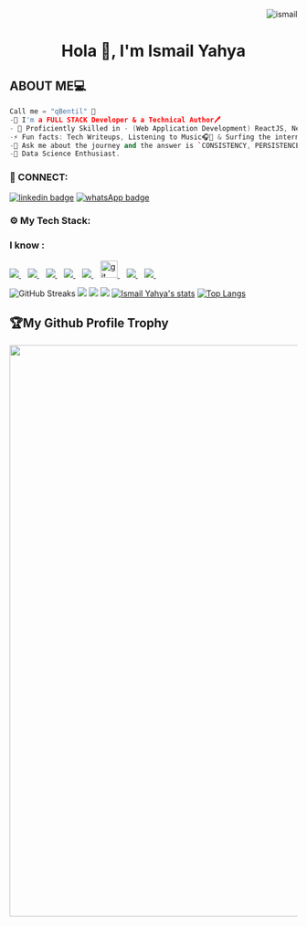 <p align="right"> <img src="https://komarev.com/ghpvc/?username=ismail142&label=Profile%20views&color=e91e63&style=flat" alt="ismail" /> </p>
<p>
    <h1 align="center"> Hola 👋, I'm Ismail Yahya </h1>

## ABOUT ME💻

```cpp
Call me = "qBentil" 🤗
-🌱 I'm a FULL STACK Developer & a Technical Author🖊️
- 🌌 Proficiently Skilled in - (Web Application Development) ReactJS, NextJS, NodeJS, REST API, PHP | (Mobile App Development) - React Native | (Databases) - MongoDB, SQL, MySql. | (Cloud Storage) Firebase, Google Cloud
-⚡ Fun facts: Tech Writeups, Listening to Music🎧🎵 & Surfing the internet🌎🌐
-💬 Ask me about the journey and the answer is `CONSISTENCY, PERSISTENCE & DETERMINATION`.
-👀 Data Science Enthusiast.
```
<!--<a href="https://app.daily.dev/bentilzone"><img src="https://api.daily.dev/devcards/286fb3e3ee324e35a2f195847b4e0e97.png?r=nry" width="400" alt="Bentil Shadrack's Dev Card"/></a>-->

<h3 align="left">🔌 CONNECT:</h3>


[![linkedin badge](https://img.shields.io/badge/linkedIn-30302f?style=for-the-badge&logo=linkedin)](https://www.linkedin.com/in/ismail142)
[![whatsApp badge](https://img.shields.io/badge/ISMAIL-30302f?style=for-the-badge&logo=whatsapp)](https://wa.me/233593661751?text=Hello%20Ismail!%20I%27m%20coming%20from%20your%20Github%20profile)

<h3 align="left">⚙ My Tech Stack:</h3>

### I know : 

<a href="https://github.com/ismail142">
    <img src="https://img.shields.io/badge/HTML5-E34F26?style=for-the-badge&logo=html5&logoColor=white" />
</a>&nbsp;&nbsp;
<a href="https://github.com/ismail142">
    <img src="https://img.shields.io/badge/CSS3-1572B6?style=for-the-badge&logo=css3&logoColor=white" />
</a>&nbsp;&nbsp;
<a href="https://github.com/ismail142">
    <img src="https://img.shields.io/badge/JavaScript-323330?style=for-the-badge&logo=javascript&logoColor=F7DF1E" />
</a>&nbsp;&nbsp;
<a href="https://github.com/ismail142">
    <img src="https://img.shields.io/badge/React-20232A?style=for-the-badge&logo=react&logoColor=61DAFB" />
</a>&nbsp;&nbsp;
<a href="https://github.com/ismail142">
    <img src="https://img.shields.io/badge/Python-0000ff?style=for-the-badge&logo=python&logoColor=yellow" />
</a>&nbsp;&nbsp;
<a href="https://github.com/ismail142">
    <img src="https://www.vectorlogo.zone/logos/git-scm/git-scm-icon.svg" alt="git" width="30" > 
</a>&nbsp;&nbsp;
<a href="https://github.com/ismail142">
 <img src="https://img.shields.io/badge/github-3776AB?style=for-the-badge&logo=github&logoColor=white" /> 
</a>&nbsp;&nbsp;
<a href="https://github.com/ismail142">
 <img src="https://img.shields.io/badge/Tailwind%20CSS-gray?style=for-the-badge&logo=tailwindcss" /> 
</a>&nbsp;&nbsp;



![GitHub Streaks](http://github-readme-streak-stats.herokuapp.com?user=ismail142&theme=dracula&hide_border=true)
![](https://github-profile-summary-cards.vercel.app/api/cards/profile-details?username=ismail142&theme=github_dark)
![](https://github-profile-summary-cards.vercel.app/api/cards/repos-per-language?username=ismail142&theme=github_dark)
![](https://github-profile-summary-cards.vercel.app/api/cards/most-commit-language?username=ismail142&theme=github_dark)
[![Ismail Yahya's stats](https://github-readme-stats.vercel.app/api?username=ismail142&show_icons=true&theme=github_dark)](https://github.com/qbentil)
[![Top Langs](https://github-readme-stats.vercel.app/api/top-langs/?username=ismail142&layout=compact&langs_count=10&theme=github_dark&hide_border=true&count-private=true)](https://github.com/ismail142)
  
<h2>🏆My Github Profile Trophy</h2>
<img width=1000 src="https://github-profile-trophy.vercel.app/?username=ismail142&column=7&theme=gruvbox&no-frame=true"/>


